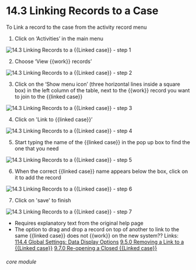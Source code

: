 # 14.3 Linking Records to a Case

To Link a record to the case from the activity record menu

1. Click on ‘Activities’ in the main menu

![14.3 Linking Records to a {{Linked case}} - step 1](14.3_Linking_Records_to_a_Case_im_1.png)

2. Choose ‘View {{work}} records’

![14.3 Linking Records to a {{Linked case}} - step 2](14.3_Linking_Records_to_a_Case_im_2.png)

3. Click on the ‘Show menu icon’ (three horizontal lines inside a square box) in the left column of the table, next to the {{work}} record you want to join to the {{linked case}}

![14.3 Linking Records to a {{Linked case}} - step 3](14.3_Linking_Records_to_a_Case_im_3.png)

4. Click on &#039;Link to {{linked case}}’

![14.3 Linking Records to a {{Linked case}} - step 4](14.3_Linking_Records_to_a_Case_im_4.png)

5. Start typing the name of the {{linked case}} in the pop up box to find the one that you need

![14.3 Linking Records to a {{Linked case}} - step 5](14.3_Linking_Records_to_a_Case_im_5.png)

6. When the correct {{linked case}} name appears below the box, click on it to add the record

![14.3 Linking Records to a {{Linked case}} - step 6](14.3_Linking_Records_to_a_Case_im_6.png)

7. Click on &#039;save&#039; to finish

![14.3 Linking Records to a {{Linked case}} - step 7](14.3_Linking_Records_to_a_Case_im_7.png)

- Requires explanatory text from the original help page
- The option to drag and drop a record on top of another to link to the same {{linked case}} does not {{work}} on the new system??
Links:
[114.4 Global Settings: Data Display Options](/help/index/p/114.4)
[9.5.0 Removing a Link to a {{Linked case}}](https://lamplight.online/en/help/index//p/9.5.0)
[9.7.0 Re-opening a Closed {{Linked case}}](https://lamplight.online/en/help/index//p/9.7.0)


###### core module
